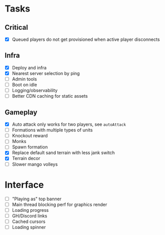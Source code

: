 Tasks
===

## Critical

- [x] Queued players do not get provisioned when active player disconnects

## Infra

- [x] Deploy and infra
- [x] Nearest server selection by ping
- [ ] Admin tools
- [ ] Boot on idle
- [ ] Logging/observability
- [ ] Better CDN caching for static assets

## Gameplay

- [x] Auto attack only works for two players, see `autoAttack`
- [ ] Formations with multiple types of units
- [ ] Knockout reward
- [ ] Monks
- [ ] Spawn formation
- [x] Replace default sand terrain with less jank switch
- [x] Terrain decor
- [ ] Slower mango volleys

# Interface

- [ ] "Playing as" top banner
- [ ] Main thread blocking perf for graphics render
- [ ] Loading progress
- [ ] GH/Discord links
- [ ] Cached cursors
- [ ] Loading spinner
